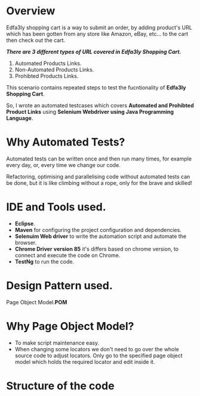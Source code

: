# Overview

Edfa3ly shopping cart is a way to submit an order, by adding product's URL which has been gotten from any store like Amazon, eBay, etc… to the cart then check out the cart.

***There are 3 different types of URL covered in Edfa3ly Shopping Cart.***
1. Automated Products Links.
2. Non-Automated Products Links.
3. Prohibted Products Links.


This scenario contains repeated steps to test the fucntionality of **Edfa3ly Shopping Cart**.

So, I wrote an automated testcases which covers **Automated and Prohibted Product Links** using **Selenium Webdriver using Java Programming Language**.

# Why Automated Tests?

Automated tests can be written once and then run many times, for example every day, or, every time we change our code.

Refactoring, optimising and parallelising code without automated tests can be done, but it is like climbing without a rope, only for the brave and skilled!

# IDE and Tools used.

- **Eclipse**.
- **Maven** for configuring the project configuration and dependencies.
- **Selenuim Web driver** to write the automation script and automate the browser.
- **Chrome Driver** **version 85** it's differs based on chrome version, to connect and execute the code on Chrome.
- **TestNg** to run the code.

# Design Pattern used.
Page Object Model.**POM**

# Why Page Object Model?

- To make script maintenance easy.
- When changing some locators we don't need to go over the whole source code to adjust locators. Only go to the specified page object model which holds the required locator and edit inside it.


# Structure of the code

